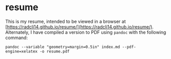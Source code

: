 # resume

This is my resume, intended to be viewed in a browser at
[https://radcli14.github.io/resume/](https://radcli14.github.io/resume/).
Alternately, I have compiled a version to PDF using `pandoc` with the following command:

```
pandoc --variable "geometry=margin=0.5in" index.md --pdf-engine=xelatex -o resume.pdf
```
